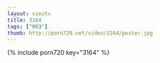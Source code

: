 ```yaml
--- 
layout: sieutv
title: 3164
tags: ["003"]
thumb: http://porn720.net/video/3164/poster.jpg
---
```

{% include porn720 key="3164" %} 
